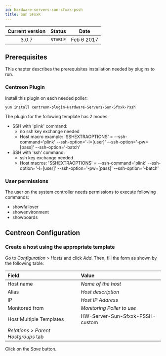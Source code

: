 ```yaml
---
id: hardware-servers-sun-sfxxk-pssh
title: Sun SFxxK
---
```


| Current version | Status | Date |
| :-: | :-: | :-: |
| 3.0.7 | `STABLE` | Feb  6 2017 |

## Prerequisites

This chapter describes the prerequisites installation needed by plugins to run.

### Centreon Plugin

Install this plugin on each needed poller:

``` shell
yum install centreon-plugin-Hardware-Servers-Sun-Sfxxk-Pssh
```

The plugin for the following template has 2 modes:

  - SSH with 'plink' command:
      - no ssh key exchange needed
      - Host macro example: 'SSHEXTRAOPTIONS' = --ssh-command='plink' --ssh-option='-l=\[user\]'
        --ssh-option='-pw=\[pass\]' --ssh-option='-batch'
  - SSH with 'ssh' command:
      - ssh key exchange needed
      - Host macros: 'SSHEXTRAOPTIONS' = --ssh-command='plink' --ssh-option='-l=\[user\]' --ssh-option='-pw=\[pass\]'
        --ssh-option='-batch'

### User permissions

The user on the system controller needs permissions to execute following commands:

  - showfailover
  - showenvironment
  - showboards

## Centreon Configuration

### Create a host using the appropriate template

Go to *Configuration \> Hosts* and click *Add*. Then, fill the form as shown by the following table:

| Field                                | Value                           |
| :----------------------------------- | :------------------------------ |
| Host name                            | *Name of the host*              |
| Alias                                | *Host description*              |
| IP                                   | *Host IP Address*               |
| Monitored from                       | *Monitoring Poller to use*      |
| Host Multiple Templates              | HW-Server-Sun-Sfxxk-PSSH-custom |
| *Relations \> Parent Hostgroups* tab |                                 |

Click on the *Save* button.


